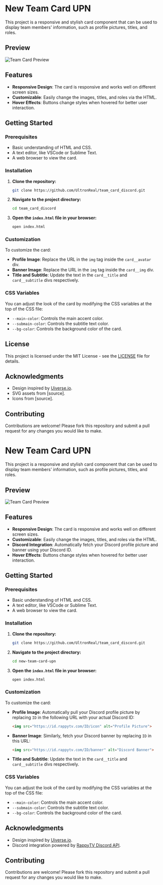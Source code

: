 # New Team Card UPN

This project is a responsive and stylish card component that can be used to display team members' information, such as profile pictures, titles, and roles.

## Preview

![Team Card Preview](https://img.ultronprivat.media/u/9ZMt4o.png)

## Features

- **Responsive Design**: The card is responsive and works well on different screen sizes.
- **Customizable**: Easily change the images, titles, and roles via the HTML.
- **Hover Effects**: Buttons change styles when hovered for better user interaction.

## Getting Started

### Prerequisites

- Basic understanding of HTML and CSS.
- A text editor, like VSCode or Sublime Text.
- A web browser to view the card.

### Installation

1. **Clone the repository:**

    ```bash
    git clone https://github.com/UltronReal/team_card_discord.git
    ```

2. **Navigate to the project directory:**

    ```bash
    cd team_card_discord
    ```

3. **Open the `index.html` file in your browser:**

    ```bash
    open index.html
    ```

### Customization

To customize the card:

- **Profile Image**: Replace the URL in the `img` tag inside the `card__avatar` div.
- **Banner Image**: Replace the URL in the `img` tag inside the `card__img` div.
- **Title and Subtitle**: Update the text in the `card__title` and `card__subtitle` divs respectively.

### CSS Variables

You can adjust the look of the card by modifying the CSS variables at the top of the CSS file:

- `--main-color`: Controls the main accent color.
- `--submain-color`: Controls the subtitle text color.
- `--bg-color`: Controls the background color of the card.

## License

This project is licensed under the MIT License - see the [LICENSE](LICENSE) file for details.

## Acknowledgments

- Design inspired by [Uiverse.io](https://uiverse.io/).
- SVG assets from [source].
- Icons from [source].

## Contributing

Contributions are welcome! Please fork this repository and submit a pull request for any changes you would like to make.

# New Team Card UPN

This project is a responsive and stylish card component that can be used to display team members' information, such as profile pictures, titles, and roles.

## Preview

![Team Card Preview](link_to_screenshot_image)

## Features

- **Responsive Design**: The card is responsive and works well on different screen sizes.
- **Customizable**: Easily change the images, titles, and roles via the HTML.
- **Discord Integration**: Automatically fetch your Discord profile picture and banner using your Discord ID.
- **Hover Effects**: Buttons change styles when hovered for better user interaction.

## Getting Started

### Prerequisites

- Basic understanding of HTML and CSS.
- A text editor, like VSCode or Sublime Text.
- A web browser to view the card.

### Installation

1. **Clone the repository:**

    ```bash
    git clone https://github.com/UltronReal/team_card_discord.git
    ```

2. **Navigate to the project directory:**

    ```bash
    cd new-team-card-upn
    ```

3. **Open the `index.html` file in your browser:**

    ```bash
    open index.html
    ```

### Customization

To customize the card:

- **Profile Image**: Automatically pull your Discord profile picture by replacing `ID` in the following URL with your actual Discord ID:

    ```html
    <img src="https://id.rappytv.com/ID/icon" alt="Profile Picture">
    ```

- **Banner Image**: Similarly, fetch your Discord banner by replacing `ID` in this URL:

    ```html
    <img src="https://id.rappytv.com/ID/banner" alt="Discord Banner">
    ```

- **Title and Subtitle**: Update the text in the `card__title` and `card__subtitle` divs respectively.

### CSS Variables

You can adjust the look of the card by modifying the CSS variables at the top of the CSS file:

- `--main-color`: Controls the main accent color.
- `--submain-color`: Controls the subtitle text color.
- `--bg-color`: Controls the background color of the card.


## Acknowledgments

- Design inspired by [Uiverse.io](https://uiverse.io/).
- Discord integration powered by [RappyTV Discord API](https://id.rappytv.com/).

## Contributing

Contributions are welcome! Please fork this repository and submit a pull request for any changes you would like to make.
